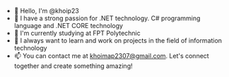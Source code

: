 - 👋 Hello, I'm @khoip23
- 👀 I have a strong passion for .NET technology. C# programming language and .NET CORE technology
- 🌱 I'm currently studying at FPT Polytechnic
- 💞️ I always want to learn and work on projects in the field of information technology
- 📫 You can contact me at khoimap2307@gmail.com. Let's connect together and create something amazing!
